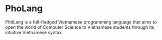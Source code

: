 # PhoLang
PhởLang is a full-fledged Vietnamese programming language that aims to open the world of Computer Science to Vietnamese students through its intuitive Vietnamese syntax.
